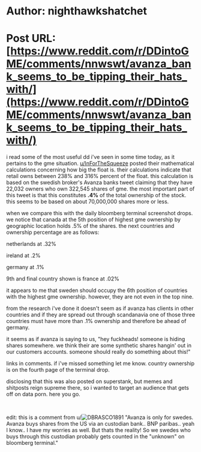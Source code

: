 # Author: nighthawkshatchet
# Post URL: [https://www.reddit.com/r/DDintoGME/comments/nnwswt/avanza_bank_seems_to_be_tipping_their_hats_with/](https://www.reddit.com/r/DDintoGME/comments/nnwswt/avanza_bank_seems_to_be_tipping_their_hats_with/)


i read some of the most useful dd i've seen in some time today, as it pertains to the gme situation. [u/InForTheSqueeze](https://www.reddit.com/user/InForTheSqueeze/)  posted their mathematical calculations concerning how big the float is.  their calculations indicate that retail owns between 238% and 316%  percent of the float. this calculation is based on the swedish broker's  Avanza banks tweet claiming that they have 22,032 owners who own 322,545  shares of gme. the most important part of this tweet is that this  constitutes **.4%** of the total ownership of the stock. this seems to be based on about 70,000,000 shares more or less.

when  we compare this with the daily bloomberg terminal screenshot drops. we  notice that canada at the 5th position of highest gme ownership by  geographic location holds .5% of the shares. the next  countries and  ownership percentage are as follows:

netherlands at .32%

ireland at .2%

germany at .1%

9th and final country shown is france at .02%

it  appears to me that sweden should occupy the 6th position of countries  with the highest gme ownership. however, they are not even in the top  nine.

from the research i've done  it doesn't seem as if avanza has clients in other countries and if they  are spread out through scandanavia one of those three countries must  have more than .1% ownership and therefore be ahead of germany.

it  seems as if avanza is saying to us, "hey fuckheads! someone is hiding  shares somewhere. we think their are some synthetic shares hangin' out  in our customers accounts. someone should really do something about  this!"

links in comments. if i've missed something let me know. country ownership is on the fourth page of the terminal drop.

disclosing that this was also posted on superstank, but memes and shitposts reign supreme there, so i wanted to target an audience that gets off on data porn. here you go.

&#x200B;

edit: this is a comment from u/![DBRASCO1891](https://www.reddit.com/user/DBRASCO1891/) "Avanza is only for swedes. Avanza buys shares from the US via an  custodian bank.. BNP paribas.. yeah I know.. I have my worries as well.  But thats the reality! So we swedes who buys through this custodian  probably gets counted in the "unknown" on bloomberg terminal."